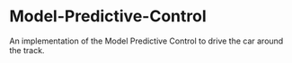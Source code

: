 # Model-Predictive-Control
An implementation of the Model Predictive Control to drive the car around the track.
